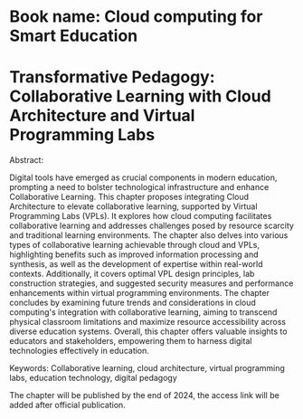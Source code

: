# Book name: Cloud computing for Smart Education
# Transformative Pedagogy: Collaborative Learning with Cloud Architecture and Virtual Programming Labs

Abstract:

Digital tools have emerged as crucial components in modern education, prompting a need to bolster technological infrastructure and enhance Collaborative Learning. This chapter proposes integrating Cloud Architecture to elevate collaborative learning, supported by Virtual Programming Labs (VPLs). It explores how cloud computing facilitates collaborative learning and addresses challenges posed by resource scarcity and traditional learning environments. The chapter also delves into various types of collaborative learning achievable through cloud and VPLs, highlighting benefits such as improved information processing and synthesis, as well as the development of expertise within real-world contexts. Additionally, it covers optimal VPL design principles, lab construction strategies, and suggested security measures and performance enhancements within virtual programming environments. The chapter concludes by examining future trends and considerations in cloud computing's integration with collaborative learning, aiming to transcend physical classroom limitations and maximize resource accessibility across diverse education systems. Overall, this chapter offers valuable insights to educators and stakeholders, empowering them to harness digital technologies effectively in education.

Keywords: Collaborative learning, cloud architecture, virtual programming labs, education technology, digital pedagogy


The chapter will be published by the end of 2024, the access link will be added after official publication.
